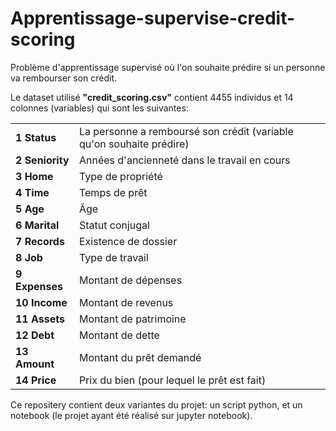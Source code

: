 # Apprentissage-supervise-credit-scoring
Problème d'apprentissage supervisé où l'on souhaite prédire si un personne va rembourser son crédit.

Le dataset utilisé **"credit_scoring.csv"** contient 4455 individus et 14 colonnes (variables) qui sont les suivantes:

<table>
<tbody>
<tr><td><b>1  Status</b></td> <td> La personne a remboursé son crédit (variable qu'on souhaite prédire) </td></tr>
<tr><td><b>2  Seniority</b></td> <td> Années d'ancienneté dans le travail en cours </td></tr>
<tr><td><b>3  Home</b></td> <td> Type de propriété </td></tr>
<tr><td><b>4  Time</b></td> <td> Temps de prêt </td></tr>
<tr><td><b>5  Age</b></td> <td> Âge </td></tr>
<tr><td><b>6  Marital</b></td> <td> Statut conjugal </td></tr>
<tr><td><b>7  Records</b></td> <td> Existence de dossier </td></tr>
<tr><td><b>8  Job</b></td> <td> Type de travail </td></tr>
<tr><td><b>9  Expenses</b></td> <td> Montant de dépenses </td></tr>
<tr><td><b>10 Income</b></td> <td> Montant de revenus </td></tr>
<tr><td><b>11 Assets</b></td> <td> Montant de patrimoine </td></tr>
<tr><td><b>12 Debt</b></td> <td> Montant de dette</td></tr>
<tr><td><b>13 Amount</b></td> <td> Montant du prêt demandé </td></tr>
<tr><td><b>14 Price</b></td> <td> Prix du bien (pour lequel le prêt est fait) </td></tr>
</tbody>
</table>

Ce repositery contient deux variantes du projet: un script python, et un notebook (le projet ayant été réalisé sur jupyter notebook).
